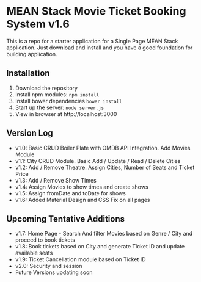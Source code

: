 # MEAN Stack Movie Ticket Booking System v1.6

This is a repo for a starter application for a Single Page MEAN Stack application. Just download and install and you have a good foundation for building application.

## Installation
1. Download the repository
2. Install npm modules: `npm install`
3. Install bower dependencies `bower install`
4. Start up the server: `node server.js`
5. View in browser at http://localhost:3000

## Version Log
- v1.0: Basic CRUD Boiler Plate with OMDB API Integration. Add Movies Module
- v1.1: City CRUD Module. Basic Add / Update / Read / Delete Cities
- v1.2: Add / Remove Theatre. Assign Cities, Number of Seats and Ticket Price
- v1.3: Add / Remove Show Times
- v1.4: Assign Movies to show times and create shows
- v1.5: Assign fromDate and toDate for shows
- v1.6: Added Material Design and CSS Fix on all pages

## Upcoming Tentative Additions
- v1.7: Home Page - Search And filter Movies based on Genre / City and proceed to book tickets
- v1.8: Book tickets based on City and generate Ticket ID and update available seats
- v1.9: Ticket Cancellation module based on Ticket ID
- v2.0: Security and session
- Future Versions updating soon
